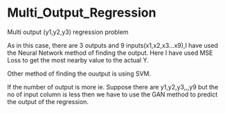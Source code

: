 # Multi_Output_Regression
Multi output (y1,y2,y3) regression problem 

As in this case, there are 3 outputs and 9 inputs(x1,x2,x3...x9),I have used the Neural Network method of finding the output.
Here I have used MSE Loss to get the most nearby value to the actual Y.

Other method of finding the ouutput is using SVM.

If the number of output is more ie. Suppose there are y1,y2,y3,,,y9 but the no of input column is less then we have to use the GAN method to predict the output of the regression.
